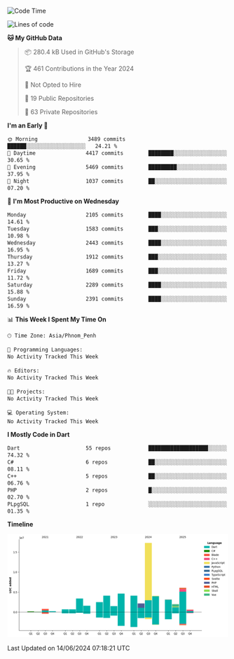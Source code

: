 <!--START_SECTION:waka-->
![Code Time](http://img.shields.io/badge/Code%20Time-0%20secs-blue)

![Lines of code](https://img.shields.io/badge/From%20Hello%20World%20I%27ve%20Written-25.9%20million%20lines%20of%20code-blue)

**🐱 My GitHub Data** 

> 📦 280.4 kB Used in GitHub's Storage 
 > 
> 🏆 461 Contributions in the Year 2024
 > 
> 🚫 Not Opted to Hire
 > 
> 📜 19 Public Repositories 
 > 
> 🔑 63 Private Repositories 
 > 
**I'm an Early 🐤** 

```text
🌞 Morning                3489 commits        ██████░░░░░░░░░░░░░░░░░░░   24.21 % 
🌆 Daytime                4417 commits        ████████░░░░░░░░░░░░░░░░░   30.65 % 
🌃 Evening                5469 commits        █████████░░░░░░░░░░░░░░░░   37.95 % 
🌙 Night                  1037 commits        ██░░░░░░░░░░░░░░░░░░░░░░░   07.20 % 
```
📅 **I'm Most Productive on Wednesday** 

```text
Monday                   2105 commits        ████░░░░░░░░░░░░░░░░░░░░░   14.61 % 
Tuesday                  1583 commits        ███░░░░░░░░░░░░░░░░░░░░░░   10.98 % 
Wednesday                2443 commits        ████░░░░░░░░░░░░░░░░░░░░░   16.95 % 
Thursday                 1912 commits        ███░░░░░░░░░░░░░░░░░░░░░░   13.27 % 
Friday                   1689 commits        ███░░░░░░░░░░░░░░░░░░░░░░   11.72 % 
Saturday                 2289 commits        ████░░░░░░░░░░░░░░░░░░░░░   15.88 % 
Sunday                   2391 commits        ████░░░░░░░░░░░░░░░░░░░░░   16.59 % 
```


📊 **This Week I Spent My Time On** 

```text
🕑︎ Time Zone: Asia/Phnom_Penh

💬 Programming Languages: 
No Activity Tracked This Week

🔥 Editors: 
No Activity Tracked This Week

🐱‍💻 Projects: 
No Activity Tracked This Week

💻 Operating System: 
No Activity Tracked This Week
```

**I Mostly Code in Dart** 

```text
Dart                     55 repos            ███████████████████░░░░░░   74.32 % 
C#                       6 repos             ██░░░░░░░░░░░░░░░░░░░░░░░   08.11 % 
C++                      5 repos             ██░░░░░░░░░░░░░░░░░░░░░░░   06.76 % 
PHP                      2 repos             █░░░░░░░░░░░░░░░░░░░░░░░░   02.70 % 
PLpgSQL                  1 repo              ░░░░░░░░░░░░░░░░░░░░░░░░░   01.35 % 
```



**Timeline**

![Lines of Code chart](https://raw.githubusercontent.com/pckimlong/pckimlong/main/assets/bar_graph.png)


 Last Updated on 14/06/2024 07:18:21 UTC
<!--END_SECTION:waka-->

<!---
PochKimlong/PochKimlong is a ✨ special ✨ repository because its `README.md` (this file) appears on your GitHub profile.
You can click the Preview link to take a look at your changes.
--->
